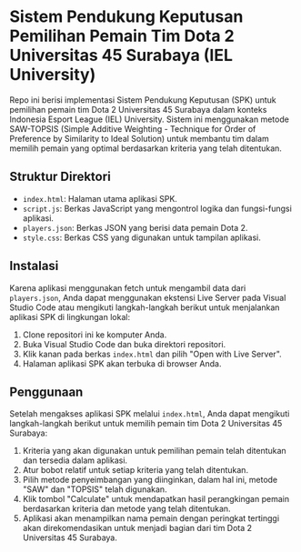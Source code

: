 # Sistem Pendukung Keputusan Pemilihan Pemain Tim Dota 2 Universitas 45 Surabaya (IEL University)

Repo ini berisi implementasi Sistem Pendukung Keputusan (SPK) untuk pemilihan pemain tim Dota 2 Universitas 45 Surabaya dalam konteks Indonesia Esport League (IEL) University. Sistem ini menggunakan metode SAW-TOPSIS (Simple Additive Weighting - Technique for Order of Preference by Similarity to Ideal Solution) untuk membantu tim dalam memilih pemain yang optimal berdasarkan kriteria yang telah ditentukan.

## Struktur Direktori

- `index.html`: Halaman utama aplikasi SPK.
- `script.js`: Berkas JavaScript yang mengontrol logika dan fungsi-fungsi aplikasi.
- `players.json`: Berkas JSON yang berisi data pemain Dota 2.
- `style.css`: Berkas CSS yang digunakan untuk tampilan aplikasi.

## Instalasi

Karena aplikasi menggunakan fetch untuk mengambil data dari `players.json`, Anda dapat menggunakan ekstensi Live Server pada Visual Studio Code atau mengikuti langkah-langkah berikut untuk menjalankan aplikasi SPK di lingkungan lokal:

1. Clone repositori ini ke komputer Anda.
2. Buka Visual Studio Code dan buka direktori repositori.
3. Klik kanan pada berkas `index.html` dan pilih "Open with Live Server".
4. Halaman aplikasi SPK akan terbuka di browser Anda.

## Penggunaan

Setelah mengakses aplikasi SPK melalui `index.html`, Anda dapat mengikuti langkah-langkah berikut untuk memilih pemain tim Dota 2 Universitas 45 Surabaya:

1. Kriteria yang akan digunakan untuk pemilihan pemain telah ditentukan dan tersedia dalam aplikasi.
2. Atur bobot relatif untuk setiap kriteria yang telah ditentukan.
3. Pilih metode penyeimbangan yang diinginkan, dalam hal ini, metode "SAW" dan "TOPSIS" telah digunakan.
4. Klik tombol "Calculate" untuk mendapatkan hasil perangkingan pemain berdasarkan kriteria dan metode yang telah ditentukan.
5. Aplikasi akan menampilkan nama pemain dengan peringkat tertinggi akan direkomendasikan untuk menjadi bagian dari tim Dota 2 Universitas 45 Surabaya.

